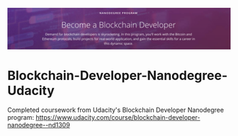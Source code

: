 ![image](https://github.com/BrianHHough/Blockchain-Developer-Nanodegree-Udacity/blob/master/Documentation/Core%20README/Udacity%20Blockchain%20Developer%20Banner.png)

# Blockchain-Developer-Nanodegree-Udacity
Completed coursework from Udacity's Blockchain Developer Nanodegree program: https://www.udacity.com/course/blockchain-developer-nanodegree--nd1309
